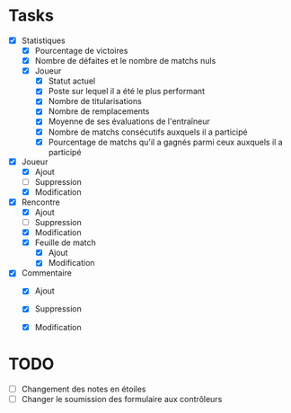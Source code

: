 # Tasks
 - [x] Statistiques
   - [x] Pourcentage de victoires
   - [x] Nombre de défaites et le nombre de matchs nuls
   - [x] Joueur
     - [x] Statut actuel
     - [x] Poste sur lequel il a été le plus performant
     - [x] Nombre de titularisations
     - [x] Nombre de remplacements
     - [x] Moyenne de ses évaluations de l'entraîneur
     - [x] Nombre de matchs consécutifs auxquels il a participé
     - [x] Pourcentage de matchs qu'il a gagnés parmi ceux auxquels il a participé
 - [x] Joueur
   - [x] Ajout
   - [ ] Suppression
   - [x] Modification
 - [x] Rencontre
   - [x] Ajout
   - [ ] Suppression
   - [x] Modification
   - [x] Feuille de match
     - [x] Ajout
     - [x] Modification
 - [x] Commentaire
   - [x] Ajout
   - [x] Suppression
   - [x] Modification


# TODO
 - [ ] Changement des notes en étoiles
 - [ ] Changer le soumission des formulaire aux contrôleurs
